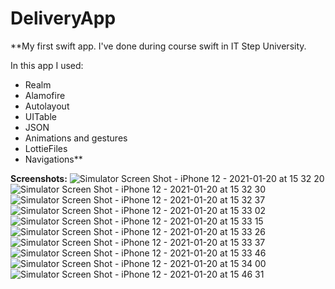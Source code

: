 # DeliveryApp

**My first swift app. I've done during course swift in IT Step University. 

In this app I used: 
- Realm
- Alamofire
- Autolayout
- UITable
- JSON
- Animations and gestures
- LottieFiles
- Navigations**

**Screenshots:**
![Simulator Screen Shot - iPhone 12 - 2021-01-20 at 15 32 20](https://user-images.githubusercontent.com/62032505/105183079-725d2280-5b36-11eb-991a-8a558f00b704.png)
![Simulator Screen Shot - iPhone 12 - 2021-01-20 at 15 32 30](https://user-images.githubusercontent.com/62032505/105183085-7426e600-5b36-11eb-9e76-e0072ee4d9fb.png)
![Simulator Screen Shot - iPhone 12 - 2021-01-20 at 15 32 37](https://user-images.githubusercontent.com/62032505/105183088-74bf7c80-5b36-11eb-9581-2efeb6b756d0.png)
![Simulator Screen Shot - iPhone 12 - 2021-01-20 at 15 33 02](https://user-images.githubusercontent.com/62032505/105183089-75581300-5b36-11eb-8faa-848e1cd09503.png)
![Simulator Screen Shot - iPhone 12 - 2021-01-20 at 15 33 15](https://user-images.githubusercontent.com/62032505/105183092-75f0a980-5b36-11eb-8631-c46b2de0bea2.png)
![Simulator Screen Shot - iPhone 12 - 2021-01-20 at 15 33 26](https://user-images.githubusercontent.com/62032505/105183095-75f0a980-5b36-11eb-942c-08bfb2c52b83.png)
![Simulator Screen Shot - iPhone 12 - 2021-01-20 at 15 33 37](https://user-images.githubusercontent.com/62032505/105183100-7721d680-5b36-11eb-801e-f066e3806abc.png)
![Simulator Screen Shot - iPhone 12 - 2021-01-20 at 15 33 46](https://user-images.githubusercontent.com/62032505/105183101-7721d680-5b36-11eb-94ea-b2c81eac6bae.png)
![Simulator Screen Shot - iPhone 12 - 2021-01-20 at 15 34 00](https://user-images.githubusercontent.com/62032505/105183105-77ba6d00-5b36-11eb-8d26-390d0b38f4da.png)
![Simulator Screen Shot - iPhone 12 - 2021-01-20 at 15 46 31](https://user-images.githubusercontent.com/62032505/105183428-db449a80-5b36-11eb-8baf-21ac984f11da.png)
